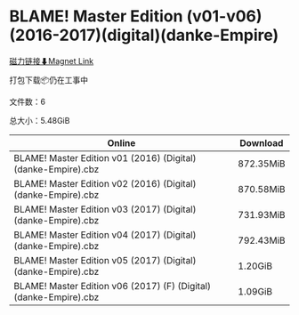# BLAME! Master Edition (v01-v06)(2016-2017)(digital)(danke-Empire)

[磁力链接⬇Magnet Link](magnet:?xt=urn:btih:5bfa0b74aea844d90984586981915160d3ddf290&dn=BLAME%21%20Master%20Edition%20%28v01-v06%29%282016-2017%29%28digital%29%28danke-Empire%29)

打包下载📦仍在工事中

文件数：6

总大小：5.48GiB

Online | Download
--- | ---
BLAME! Master Edition v01 (2016) (Digital) (danke-Empire).cbz | 872.35MiB
BLAME! Master Edition v02 (2016) (Digital) (danke-Empire).cbz | 870.58MiB
BLAME! Master Edition v03 (2017) (Digital) (danke-Empire).cbz | 731.93MiB
BLAME! Master Edition v04 (2017) (Digital) (danke-Empire).cbz | 792.43MiB
BLAME! Master Edition v05 (2017) (Digital) (danke-Empire).cbz | 1.20GiB
BLAME! Master Edition v06 (2017) (F) (Digital) (danke-Empire).cbz | 1.09GiB